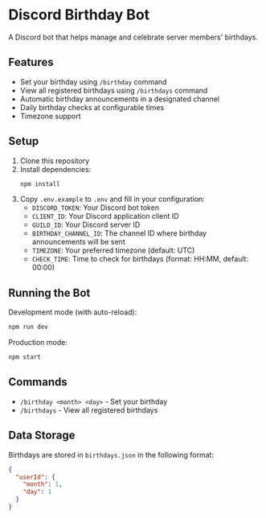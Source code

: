 # Discord Birthday Bot

A Discord bot that helps manage and celebrate server members' birthdays.

## Features

- Set your birthday using `/birthday` command
- View all registered birthdays using `/birthdays` command
- Automatic birthday announcements in a designated channel
- Daily birthday checks at configurable times
- Timezone support

## Setup

1. Clone this repository
2. Install dependencies:
   ```bash
   npm install
   ```
3. Copy `.env.example` to `.env` and fill in your configuration:
   - `DISCORD_TOKEN`: Your Discord bot token
   - `CLIENT_ID`: Your Discord application client ID
   - `GUILD_ID`: Your Discord server ID
   - `BIRTHDAY_CHANNEL_ID`: The channel ID where birthday announcements will be sent
   - `TIMEZONE`: Your preferred timezone (default: UTC)
   - `CHECK_TIME`: Time to check for birthdays (format: HH:MM, default: 00:00)

## Running the Bot

Development mode (with auto-reload):
```bash
npm run dev
```

Production mode:
```bash
npm start
```

## Commands

- `/birthday <month> <day>` - Set your birthday
- `/birthdays` - View all registered birthdays

## Data Storage

Birthdays are stored in `birthdays.json` in the following format:
```json
{
  "userId": {
    "month": 1,
    "day": 1
  }
}
```
